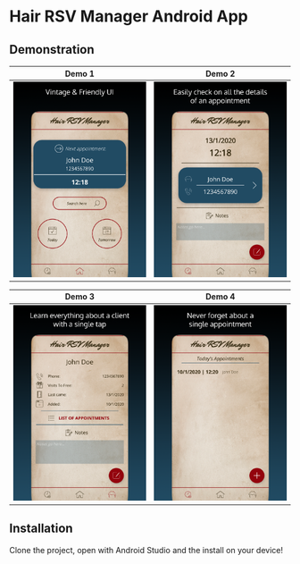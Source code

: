 # Hair RSV Manager Android App

## Demonstration

|Demo 1       |Demo 2   |
| :---------: | :---------: |
| ![demo pic 1](https://github.com/thanasisKirmizis/HairRSVManager/blob/master/Demo%20Screens/store_screen1.png)| ![demo pic 2](https://github.com/thanasisKirmizis/HairRSVManager/blob/master/Demo%20Screens/store_screen2.png)|


|Demo 3       |Demo 4   |
| :---------: | :---------: |
| ![demo pic 3](https://github.com/thanasisKirmizis/HairRSVManager/blob/master/Demo%20Screens/store_screen3.png)| ![demo pic 4](https://github.com/thanasisKirmizis/HairRSVManager/blob/master/Demo%20Screens/store_screen4.png)|

## Installation

Clone the project, open with Android Studio and the install on your device!
